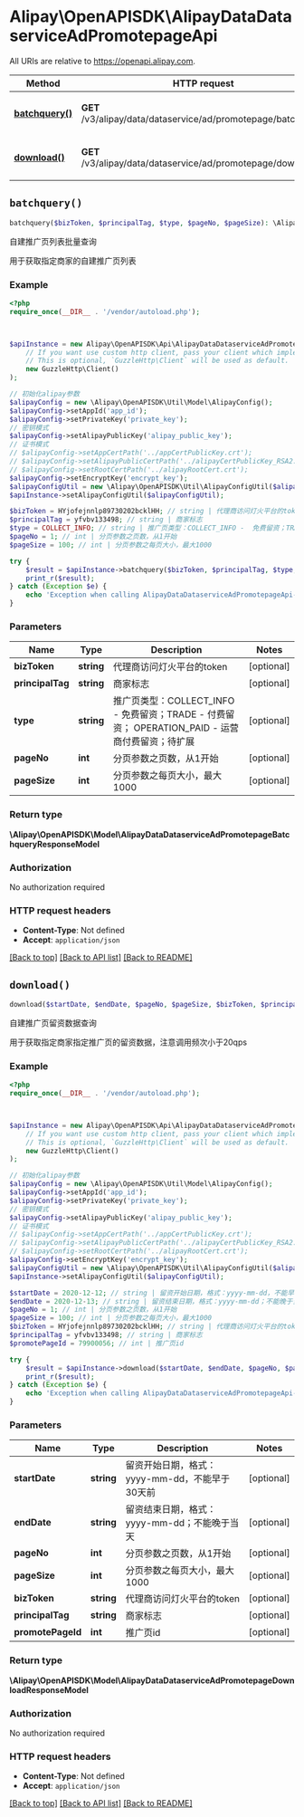 # Alipay\OpenAPISDK\AlipayDataDataserviceAdPromotepageApi

All URIs are relative to https://openapi.alipay.com.

Method | HTTP request | Description
------------- | ------------- | -------------
[**batchquery()**](AlipayDataDataserviceAdPromotepageApi.md#batchquery) | **GET** /v3/alipay/data/dataservice/ad/promotepage/batchquery | 自建推广页列表批量查询
[**download()**](AlipayDataDataserviceAdPromotepageApi.md#download) | **GET** /v3/alipay/data/dataservice/ad/promotepage/download | 自建推广页留资数据查询


## `batchquery()`

```php
batchquery($bizToken, $principalTag, $type, $pageNo, $pageSize): \Alipay\OpenAPISDK\Model\AlipayDataDataserviceAdPromotepageBatchqueryResponseModel
```

自建推广页列表批量查询

用于获取指定商家的自建推广页列表

### Example

```php
<?php
require_once(__DIR__ . '/vendor/autoload.php');



$apiInstance = new Alipay\OpenAPISDK\Api\AlipayDataDataserviceAdPromotepageApi(
    // If you want use custom http client, pass your client which implements `GuzzleHttp\ClientInterface`.
    // This is optional, `GuzzleHttp\Client` will be used as default.
    new GuzzleHttp\Client()
);

// 初始化alipay参数
$alipayConfig = new \Alipay\OpenAPISDK\Util\Model\AlipayConfig();
$alipayConfig->setAppId('app_id');
$alipayConfig->setPrivateKey('private_key');
// 密钥模式
$alipayConfig->setAlipayPublicKey('alipay_public_key');
// 证书模式
// $alipayConfig->setAppCertPath('../appCertPublicKey.crt');
// $alipayConfig->setAlipayPublicCertPath('../alipayCertPublicKey_RSA2.crt');
// $alipayConfig->setRootCertPath('../alipayRootCert.crt');
$alipayConfig->setEncryptKey('encrypt_key');
$alipayConfigUtil = new \Alipay\OpenAPISDK\Util\AlipayConfigUtil($alipayConfig);
$apiInstance->setAlipayConfigUtil($alipayConfigUtil);

$bizToken = HYjofejnnlp89730202bcklHH; // string | 代理商访问灯火平台的token
$principalTag = yfvbv133498; // string | 商家标志
$type = COLLECT_INFO; // string | 推广页类型：COLLECT_INFO -  免费留资；TRADE - 付费留资； OPERATION_PAID - 运营商付费留资；待扩展
$pageNo = 1; // int | 分页参数之页数，从1开始
$pageSize = 100; // int | 分页参数之每页大小，最大1000

try {
    $result = $apiInstance->batchquery($bizToken, $principalTag, $type, $pageNo, $pageSize);
    print_r($result);
} catch (Exception $e) {
    echo 'Exception when calling AlipayDataDataserviceAdPromotepageApi->batchquery: ', $e->getMessage(), PHP_EOL;
}
```

### Parameters

Name | Type | Description  | Notes
------------- | ------------- | ------------- | -------------
 **bizToken** | **string**| 代理商访问灯火平台的token | [optional]
 **principalTag** | **string**| 商家标志 | [optional]
 **type** | **string**| 推广页类型：COLLECT_INFO -  免费留资；TRADE - 付费留资； OPERATION_PAID - 运营商付费留资；待扩展 | [optional]
 **pageNo** | **int**| 分页参数之页数，从1开始 | [optional]
 **pageSize** | **int**| 分页参数之每页大小，最大1000 | [optional]

### Return type

**\Alipay\OpenAPISDK\Model\AlipayDataDataserviceAdPromotepageBatchqueryResponseModel**

### Authorization

No authorization required

### HTTP request headers

- **Content-Type**: Not defined
- **Accept**: `application/json`

[[Back to top]](#) [[Back to API list]](../../README.md#api-endpoints)
[[Back to README]](../../README.md)

## `download()`

```php
download($startDate, $endDate, $pageNo, $pageSize, $bizToken, $principalTag, $promotePageId): \Alipay\OpenAPISDK\Model\AlipayDataDataserviceAdPromotepageDownloadResponseModel
```

自建推广页留资数据查询

用于获取指定商家指定推广页的留资数据，注意调用频次小于20qps

### Example

```php
<?php
require_once(__DIR__ . '/vendor/autoload.php');



$apiInstance = new Alipay\OpenAPISDK\Api\AlipayDataDataserviceAdPromotepageApi(
    // If you want use custom http client, pass your client which implements `GuzzleHttp\ClientInterface`.
    // This is optional, `GuzzleHttp\Client` will be used as default.
    new GuzzleHttp\Client()
);

// 初始化alipay参数
$alipayConfig = new \Alipay\OpenAPISDK\Util\Model\AlipayConfig();
$alipayConfig->setAppId('app_id');
$alipayConfig->setPrivateKey('private_key');
// 密钥模式
$alipayConfig->setAlipayPublicKey('alipay_public_key');
// 证书模式
// $alipayConfig->setAppCertPath('../appCertPublicKey.crt');
// $alipayConfig->setAlipayPublicCertPath('../alipayCertPublicKey_RSA2.crt');
// $alipayConfig->setRootCertPath('../alipayRootCert.crt');
$alipayConfig->setEncryptKey('encrypt_key');
$alipayConfigUtil = new \Alipay\OpenAPISDK\Util\AlipayConfigUtil($alipayConfig);
$apiInstance->setAlipayConfigUtil($alipayConfigUtil);

$startDate = 2020-12-12; // string | 留资开始日期，格式：yyyy-mm-dd，不能早于30天前
$endDate = 2020-12-13; // string | 留资结束日期，格式：yyyy-mm-dd；不能晚于当天
$pageNo = 1; // int | 分页参数之页数，从1开始
$pageSize = 100; // int | 分页参数之每页大小，最大1000
$bizToken = HYjofejnnlp89730202bcklHH; // string | 代理商访问灯火平台的token
$principalTag = yfvbv133498; // string | 商家标志
$promotePageId = 79900056; // int | 推广页id

try {
    $result = $apiInstance->download($startDate, $endDate, $pageNo, $pageSize, $bizToken, $principalTag, $promotePageId);
    print_r($result);
} catch (Exception $e) {
    echo 'Exception when calling AlipayDataDataserviceAdPromotepageApi->download: ', $e->getMessage(), PHP_EOL;
}
```

### Parameters

Name | Type | Description  | Notes
------------- | ------------- | ------------- | -------------
 **startDate** | **string**| 留资开始日期，格式：yyyy-mm-dd，不能早于30天前 | [optional]
 **endDate** | **string**| 留资结束日期，格式：yyyy-mm-dd；不能晚于当天 | [optional]
 **pageNo** | **int**| 分页参数之页数，从1开始 | [optional]
 **pageSize** | **int**| 分页参数之每页大小，最大1000 | [optional]
 **bizToken** | **string**| 代理商访问灯火平台的token | [optional]
 **principalTag** | **string**| 商家标志 | [optional]
 **promotePageId** | **int**| 推广页id | [optional]

### Return type

**\Alipay\OpenAPISDK\Model\AlipayDataDataserviceAdPromotepageDownloadResponseModel**

### Authorization

No authorization required

### HTTP request headers

- **Content-Type**: Not defined
- **Accept**: `application/json`

[[Back to top]](#) [[Back to API list]](../../README.md#api-endpoints)
[[Back to README]](../../README.md)

